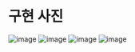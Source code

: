 # 구현 사진
![image](https://user-images.githubusercontent.com/74596625/167605749-872de8ef-aa65-42b1-889c-ac1586fb950b.png)
![image](https://user-images.githubusercontent.com/74596625/167605796-95e02871-ab1b-4e69-b125-8718bcffb6fa.png)
![image](https://user-images.githubusercontent.com/74596625/167606222-4d7dbf52-7ee9-4c44-bbf0-233beafb4094.png)
![image](https://user-images.githubusercontent.com/74596625/167606158-d4617cb1-f760-40f2-801c-3a0141d2d490.png)
